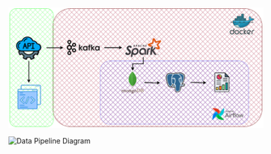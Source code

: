 ![Data Pipeline Diagram](https://github.com/yunusgrgz1/flight-map-kafka-spark-mongo-postgresql/blob/a3d5c68e5ee134bf3f9e9130e4252abb2d633b68/diagram.png?raw=true)



![Data Pipeline Diagram](https://github.com/yunusgrgz1/flight-map-kafka-spark-mongo-postgresql/blob/b9e2015cd2b73557baf2f6f2e5a710711432d1fc/web%20app.gif?raw=true)

